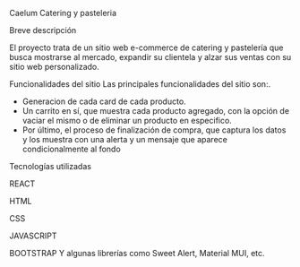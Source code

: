 Caelum
Catering y pasteleria


Breve descripción


El proyecto trata de un sitio web e-commerce de catering y pastelería que busca mostrarse al mercado, expandir su clientela y alzar sus ventas con su sitio web personalizado.

Funcionalidades del sitio
Las principales funcionalidades del sitio son:. 
* Generacion de cada card de cada producto. 
* Un carrito en sí, que muestra cada producto agregado, con la opción de vaciar el mismo o de eliminar un producto en especifico.
* Por último, el proceso de finalización de compra, que captura los datos y los muestra con una alerta y un mensaje que aparece condicionalmente al fondo

Tecnologías utilizadas

REACT

HTML

CSS

JAVASCRIPT

BOOTSTRAP
Y algunas librerías como Sweet Alert, Material MUI,  etc.
